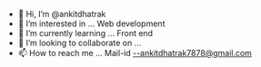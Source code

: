 - 👋 Hi, I’m @ankitdhatrak
- 👀 I’m interested in ... Web development
- 🌱 I’m currently learning ... Front end
- 💞️ I’m looking to collaborate on ...
- 📫 How to reach me ... Mail-id --ankitdhatrak7878@gmail.com

<!---
ankitdhatrak/ankitdhatrak is a ✨ special ✨ repository because its `README.md` (this file) appears on your GitHub profile.
You can click the Preview link to take a look at your changes.
--->
